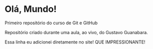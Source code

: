 # Olá, Mundo!
 Primeiro repositório do curso de Git e GitHub

 Repositório criado durante uma aula, ao vivo, do Gustavo Guanabara.
 
 Essa linha eu adicionei diretamente no site! QUE IMPRESSIONANTE!
